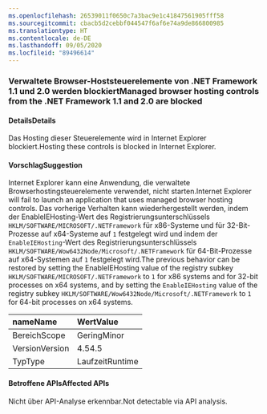 ```yaml
---
ms.openlocfilehash: 26539011f0650c7a3bac9e1c41847561905fff58
ms.sourcegitcommit: cbacb5d2cebbf044547f6af6e74a9de866800985
ms.translationtype: HT
ms.contentlocale: de-DE
ms.lasthandoff: 09/05/2020
ms.locfileid: "89496614"
---
```

### <a name="managed-browser-hosting-controls-from-the-net-framework-11-and-20-are-blocked"></a><span data-ttu-id="c7416-101">Verwaltete Browser-Hoststeuerelemente von .NET Framework 1.1 und 2.0 werden blockiert</span><span class="sxs-lookup"><span data-stu-id="c7416-101">Managed browser hosting controls from the .NET Framework 1.1 and 2.0 are blocked</span></span>

#### <a name="details"></a><span data-ttu-id="c7416-102">Details</span><span class="sxs-lookup"><span data-stu-id="c7416-102">Details</span></span>

<span data-ttu-id="c7416-103">Das Hosting dieser Steuerelemente wird in Internet Explorer blockiert.</span><span class="sxs-lookup"><span data-stu-id="c7416-103">Hosting these controls is blocked in Internet Explorer.</span></span>

#### <a name="suggestion"></a><span data-ttu-id="c7416-104">Vorschlag</span><span class="sxs-lookup"><span data-stu-id="c7416-104">Suggestion</span></span>

<span data-ttu-id="c7416-105">Internet Explorer kann eine Anwendung, die verwaltete Browserhostingsteuerelemente verwendet, nicht starten.</span><span class="sxs-lookup"><span data-stu-id="c7416-105">Internet Explorer will fail to launch an application that uses managed browser hosting controls.</span></span> <span data-ttu-id="c7416-106">Das vorherige Verhalten kann wiederhergestellt werden, indem der EnableIEHosting-Wert des Registrierungsunterschlüssels <code>HKLM/SOFTWARE/MICROSOFT/.NETFramework</code> für x86-Systeme und für 32-Bit-Prozesse auf x64-Systeme auf <code>1</code> festgelegt wird und indem der <code>EnableIEHosting</code>-Wert des Registrierungsunterschlüssels <code>HKLM/SOFTWARE/Wow6432Node/Microsoft/.NETFramework</code> für 64-Bit-Prozesse auf x64-Systemen auf <code>1</code> festgelegt wird.</span><span class="sxs-lookup"><span data-stu-id="c7416-106">The previous behavior can be restored by setting the EnableIEHosting value of the registry subkey <code>HKLM/SOFTWARE/MICROSOFT/.NETFramework</code> to <code>1</code> for x86 systems and for 32-bit processes on x64 systems, and by setting the <code>EnableIEHosting</code> value of the registry subkey <code>HKLM/SOFTWARE/Wow6432Node/Microsoft/.NETFramework</code> to <code>1</code> for 64-bit processes on x64 systems.</span></span>

| <span data-ttu-id="c7416-107">name</span><span class="sxs-lookup"><span data-stu-id="c7416-107">Name</span></span>    | <span data-ttu-id="c7416-108">Wert</span><span class="sxs-lookup"><span data-stu-id="c7416-108">Value</span></span>       |
|:--------|:------------|
| <span data-ttu-id="c7416-109">Bereich</span><span class="sxs-lookup"><span data-stu-id="c7416-109">Scope</span></span>   |<span data-ttu-id="c7416-110">Gering</span><span class="sxs-lookup"><span data-stu-id="c7416-110">Minor</span></span>|
|<span data-ttu-id="c7416-111">Version</span><span class="sxs-lookup"><span data-stu-id="c7416-111">Version</span></span>|<span data-ttu-id="c7416-112">4.5</span><span class="sxs-lookup"><span data-stu-id="c7416-112">4.5</span></span>|
|<span data-ttu-id="c7416-113">Typ</span><span class="sxs-lookup"><span data-stu-id="c7416-113">Type</span></span>|<span data-ttu-id="c7416-114">Laufzeit</span><span class="sxs-lookup"><span data-stu-id="c7416-114">Runtime</span></span>|

#### <a name="affected-apis"></a><span data-ttu-id="c7416-115">Betroffene APIs</span><span class="sxs-lookup"><span data-stu-id="c7416-115">Affected APIs</span></span>

<span data-ttu-id="c7416-116">Nicht über API-Analyse erkennbar.</span><span class="sxs-lookup"><span data-stu-id="c7416-116">Not detectable via API analysis.</span></span>

<!--

#### Affected APIs

Not detectable via API analysis.

-->
